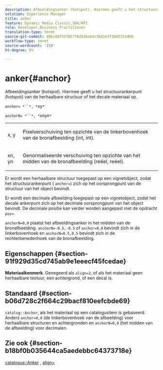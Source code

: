 ```yaml
---
description: Afbeeldingsanker (hotspot). Hiermee geeft u het structuurankerpunt (hotspot) van de herhaalbare structuur of het decale materiaal op.
solution: Experience Manager
title: anker
feature: Dynamic Media Classic,SDK/API
role: Developer,Business Practitioner
translation-type: tm+mt
source-git-commit: d0bc88f55f857762b3bab4c76d1e3f3dd2733d60
workflow-type: tm+mt
source-wordcount: '210'
ht-degree: 0%

---
```



# anker{#anchor}

Afbeeldingsanker (hotspot). Hiermee geeft u het structuurankerpunt (hotspot) van de herhaalbare structuur of het decale materiaal op.

`anchor= *``*, *`xy`*`

`anchorN= *``*, *`xnyn`*`

<table id="simpletable_1D8E91D8424A424787C4D20C9B040115"> 
 <tr class="strow"> 
  <td class="stentry"> <p><span class="varname"> x</span>,  <span class="varname"> y</span> </p></td> 
  <td class="stentry"> <p>Pixelverschuiving ten opzichte van de linkerbovenhoek van de bronafbeelding (int, int). </p></td> 
 </tr> 
 <tr class="strow"> 
  <td class="stentry"> <p><span class="varname"> xn</span>,  <span class="varname"> yn</span> </p></td> 
  <td class="stentry"> <p>Genormaliseerde verschuiving ten opzichte van het midden van de bronafbeelding (reëel, reëel). </p></td> 
 </tr> 
</table>

Er wordt een herhaalbare structuur toegepast op een vignetobject, zodat het structuurankerpunt ( `anchor=`) zich op het oorsprongpunt van de structuur van het object bevindt.

Er wordt een decimale afbeelding toegepast op een vignetobject, zodat het decale ankerpunt zich op het decimale oorsprongpunt van het object bevindt. De decimale positie kan verder worden aangepast met de opdracht `pos=`.

`anchorN=0,0` plaatst het afbeeldingsanker in het midden van de bronafbeelding. `anchorN=-0.5,-0.5` of  `anchor=0,0` bevindt zich in de linkerbovenhoek en  `anchorN=0.5,0.5` bevindt zich in de rechterbenedenhoek van de bronafbeelding.

## Eigenschappen {#section-91f929d35cd745ab9e1eeecf45fcedae}

**Materiaalkenmerk**. Genegeerd als `align=2`, of als het materiaal geen herhaalbare textuur, een achtergrond, of een decal is.

## Standaard {#section-b06d728c2f664c29bacf810eefcbde69}

`catalog::Anchor`, als het materiaal op een catalogusitem is gebaseerd. Anders `anchor=0,0` (de linkerbovenhoek van de afbeelding) voor herhaalbare structuren en achtergronden en `anchorN=0,0` (het midden van de afbeelding) voor decimalen.

## Zie ook {#section-b18bf0b035644ca5aedebbc64373718e}

[catalogus::Anker](../../../../../ir-api/material-cat/image-rendering-api-ref/c-ir-material-catalog/c-ir-material-data-reference/r-ir-cat-anchor.md#reference-d9b1d49db1fc440686f64b84453297ab) ,  [align=](../../../../../ir-api/http-protocol/image-rendering-api-ref/c-ir-http-protocol-ref/c-ir-http-protocol-command-reference/r-ir-align.md#reference-4d63baa522ce42f9b15167ba34c5c6a7)
